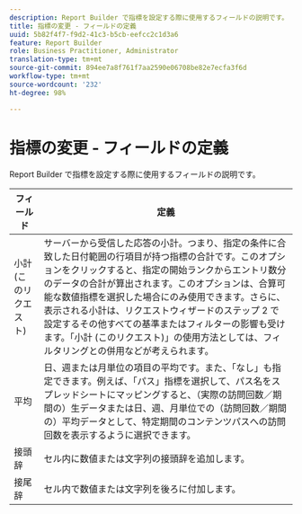 ```yaml
---
description: Report Builder で指標を設定する際に使用するフィールドの説明です。
title: 指標の変更 - フィールドの定義
uuid: 5b82f4f7-f9d2-41c3-b5cb-eefcc2c1d3a6
feature: Report Builder
role: Business Practitioner, Administrator
translation-type: tm+mt
source-git-commit: 894ee7a8f761f7aa2590e06708be82e7ecfa3f6d
workflow-type: tm+mt
source-wordcount: '232'
ht-degree: 98%

---
```



# 指標の変更 - フィールドの定義

Report Builder で指標を設定する際に使用するフィールドの説明です。

| フィールド | 定義 |
|--- |--- |
| 小計 (このリクエスト) | サーバーから受信した応答の小計。つまり、指定の条件に合致した日付範囲の行項目が持つ指標の合計です。このオプションをクリックすると、指定の開始ランクからエントリ数分のデータの合計が算出されます。このオプションは、合算可能な数値指標を選択した場合にのみ使用できます。さらに、表示される小計は、リクエストウィザードのステップ 2 で設定するその他すべての基準またはフィルターの影響も受けます。「小計 (このリクエスト)」の使用方法としては、フィルタリングとの併用などが考えられます。 |
| 平均 | 日、週または月単位の項目の平均です。また、「なし」も指定できます。例えば、「パス」指標を選択して、パス名をスプレッドシートにマッピングすると、（実際の訪問回数／期間の）生データまたは日、週、月単位での（訪問回数／期間の）平均データとして、特定期間のコンテンツパスへの訪問回数を表示するように選択できます。 |
| 接頭辞 | セル内に数値または文字列の接頭辞を追加します。 |
| 接尾辞 | セル内で数値または文字列を後ろに付加します。 |
